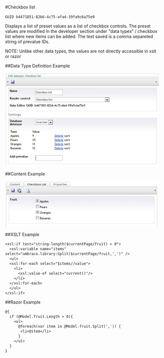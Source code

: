 #Checkbox list

`GUID b4471851-82b6-4c75-afa4-39fa9c6a75e9`

Displays a list of preset values as a list of checkbox controls. The preset values are modified in the developer section under "data types" / checkbox list where new items can be added. The text saved is a comma separeted string of prevalue IDs. 

NOTE: Unlike other data types, the values are not directly accessible in xslt or razor

##Data Type Definition Example

![Approved Color Data Type Definition](images/CheckBox-List-DataType.jpg?raw=true)

##Content Example

![Approved Color Data Type Definition](images/CheckBox-List-Content.jpg?raw=true)

##XSLT Example

	<xsl:if test="string-length($currentPage/fruit) > 0">  
	  <xsl:variable name="items" select="umbraco.library:Split($currentPage/fruit,',')" />  
	  <ul>  
	  <xsl:for-each select="$items//value">
	    <li>
	      <xsl:value-of select="current()"/>
	    </li>
	  </xsl:for-each>
	  </ul>    
	</xsl:if>

##Razor Example

	@{
	  if (@Model.fruit.Length > 0){
	    <ul>                                                        
	      @foreach(var item in @Model.fruit.Split(',')) { 
	       <li>@item</li>
	      }
	    </ul>                                                                                        
	  }
	}